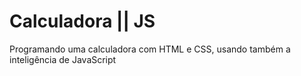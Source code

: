 # Calculadora || JS
 Programando uma calculadora com HTML e CSS, usando também a inteligência de JavaScript
